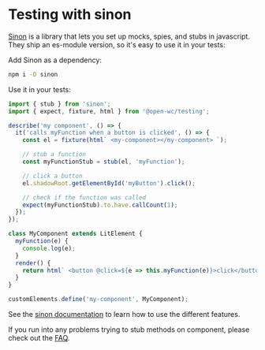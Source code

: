# Testing with sinon

[Sinon](https://sinonjs.org/) is a library that lets you set up mocks, spies, and stubs in javascript. They ship an es-module version, so it's easy to use it in your tests:

Add Sinon as a dependency:

```bash
npm i -D sinon
```

Use it in your tests:

```javascript
import { stub } from 'sinon';
import { expect, fixture, html } from '@open-wc/testing';

describe('my component', () => {
  it('calls myFunction when a button is clicked', () => {
    const el = fixture(html` <my-component></my-component> `);

    // stub a function
    const myFunctionStub = stub(el, 'myFunction');

    // click a button
    el.shadowRoot.getElementById('myButton').click();

    // check if the function was called
    expect(myFunctionStub).to.have.callCount(1);
  });
});
```

```javascript
class MyComponent extends LitElement {
  myFunction(e) {
    console.log(e);
  }
  render() {
    return html` <button @click=${e => this.myFunction(e)}>click</button> `;
  }
}

customElements.define('my-component', MyComponent);
```

See the [sinon documentation](https://sinonjs.org/) to learn how to use the different features.

If you run into any problems trying to stub methods on component, please check out the [FAQ](/faq).
